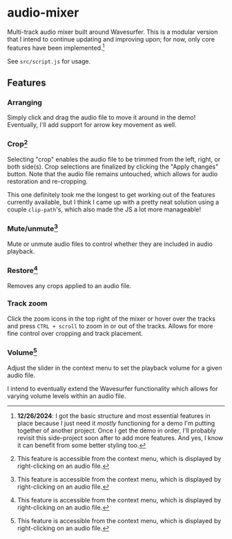 # audio-mixer

Multi-track audio mixer built around Wavesurfer. This is a modular version that I intend to continue updating and improving upon; for now, only core features have been implemented.[^1]

See `src/script.js` for usage.

[^1]: **12/26/2024**: I got the basic structure and most essential features in place because I just need it *mostly* functioning for a demo I'm putting together of another project. Once I get the demo in order, I'll probably revisit this side-project soon after to add more features. And yes, I know it can benefit from some better styling too.

## Features

### Arranging

Simply click and drag the audio file to move it around in the demo! Eventually, I'll add support for arrow key movement as well.

### Crop[^2]

Selecting "crop" enables the audio file to be trimmed from the left, right, or both side(s). Crop selections are finalized by clicking the "Apply changes" button. Note that the audio file remains untouched, which allows for audio restoration and re-cropping.

This one definitely took me the longest to get working out of the features currently available, but I think I came up with a pretty neat solution using a couple `clip-path`'s, which also made the JS a lot more manageable!

### Mute/unmute[^2]

Mute or unmute audio files to control whether they are included in audio playback.

### Restore[^2]

Removes any crops applied to an audio file.

### Track zoom

Click the zoom icons in the top right of the mixer or hover over the tracks and press `CTRL + scroll` to zoom in or out of the tracks. Allows for more fine control over cropping and track placement.

### Volume[^2]

Adjust the slider in the context menu to set the playback volume for a given audio file.

I intend to eventually extend the Wavesurfer functionality which allows for varying volume levels within an audio file.


[^2]: This feature is accessible from the context menu, which is displayed by right-clicking on an audio file.

